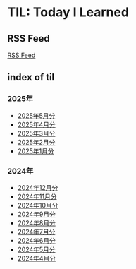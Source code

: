 <!-- vale Google.FirstPerson = NO -->
# TIL: Today I Learned
<!-- vale on -->

## RSS Feed

[RSS Feed](https://atsushifx.github.io/til/rss/feeds.xml)

## index of til

### 2025年

- [2025年5月分](2025/2025-05)
- [2025年4月分](2025/2025-04)
- [2025年3月分](2025/2025-03)
- [2025年2月分](2025/2025-02)
- [2025年1月分](2025/2025-01)

### 2024年

- [2024年12月分](2024/2024-12)
- [2024年11月分](2024/2024-11)
- [2024年10月分](2024/2024-10)
- [2024年9月分](2024/2024-09)
- [2024年8月分](2024/2024-08)
- [2024年7月分](2024/2024-07)
- [2024年6月分](2024/2024-06)
- [2024年5月分](2024/2024-05)
- [2024年4月分](2024/2024-04)
